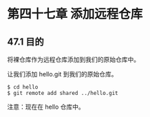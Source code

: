 # 第四十七章 添加远程仓库

## 47.1 目的

将裸仓库作为远程仓库添加到我们的原始仓库中。

让我们添加 hello.git 到我们的原始仓库。

```
$ cd hello
$ git remote add shared ../hello.git
```

注意：现在在 hello 仓库中。